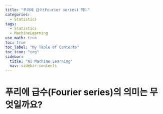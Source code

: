 ```yaml
---
title: "푸리에 급수(Fourier series) 의미" 
categories:
  - Statistics
tags:
  - Statistics
  - MachineLearning
use_math: true
toc: true
toc_label: "My Table of Contents"
toc_icon: "cog"
sidebar:
  title: "AI Machine Learning"
  nav: sidebar-contents
---
```


# 푸리에 급수(Fourier series)의 의미는 무엇일까요?
